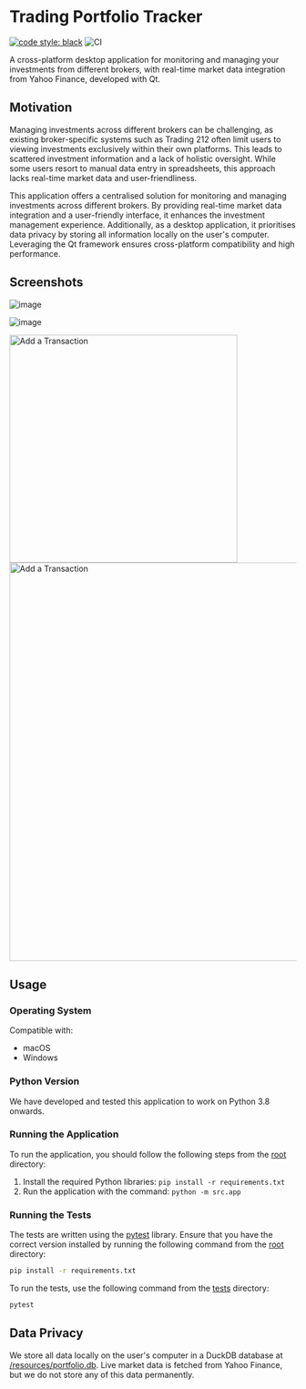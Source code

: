 # Trading Portfolio Tracker

[![code style: black](https://img.shields.io/badge/code%20style-black-000000.svg)](https://github.com/psf/black)
![CI](https://github.com/IsaacCheng9/trading-portfolio-tracker/actions/workflows/pytest.yml/badge.svg)

A cross-platform desktop application for monitoring and managing your investments
from different brokers, with real-time market data integration from Yahoo
Finance, developed with Qt.

## Motivation

Managing investments across different brokers can be challenging, as existing
broker-specific systems such as Trading 212 often limit users to viewing
investments exclusively within their own platforms. This leads to scattered
investment information and a lack of holistic oversight. While some users
resort to manual data entry in spreadsheets, this approach lacks real-time
market data and user-friendliness.

This application offers a centralised solution for monitoring and managing
investments across different brokers. By providing real-time market data
integration and a user-friendly interface, it enhances the investment management
experience. Additionally, as a desktop application, it prioritises data privacy
by storing all information locally on the user's computer. Leveraging the Qt
framework ensures cross-platform compatibility and high performance.

## Screenshots

![image](https://github.com/IsaacCheng9/trading-portfolio-tracker/assets/47993930/d572dea0-133c-4369-b45f-d497a782dd13)

![image](https://github.com/IsaacCheng9/trading-portfolio-tracker/assets/47993930/48c23b13-45cf-4fb5-a87e-21d5d57e86e9)

<img src="https://github.com/IsaacCheng9/trading-portfolio-tracker/assets/47993930/7ffc058c-39fe-404c-a3ac-58d4d7120bef" alt="Add a Transaction" width="400">

<img src="https://github.com/IsaacCheng9/trading-portfolio-tracker/assets/47993930/8067a5d0-f7c6-4cc5-ad00-20ccbf9d0e50" alt="Add a Transaction" width="700">

## Usage

### Operating System

Compatible with:

- macOS
- Windows
<!-- Test Linux compatibility with PyQt6, as Linux doesn't work with PySide6. -->

### Python Version

We have developed and tested this application to work on Python 3.8 onwards.

### Running the Application

To run the application, you should follow the following steps from the
[root](./) directory:

1. Install the required Python libraries: `pip install -r requirements.txt`
2. Run the application with the command: `python -m src.app`

### Running the Tests

The tests are written using the [pytest](https://docs.pytest.org/en/stable/)
library. Ensure that you have the correct version installed by running the
following command from the [root](./) directory:

```bash
pip install -r requirements.txt
```

To run the tests, use the following command from the [tests](tests/) directory:

```bash
pytest
```

## Data Privacy

We store all data locally on the user's computer in a
DuckDB database at [/resources/portfolio.db](./resources/portfolio.db). Live
market data is fetched from Yahoo Finance, but we do not store any of this data
permanently.
